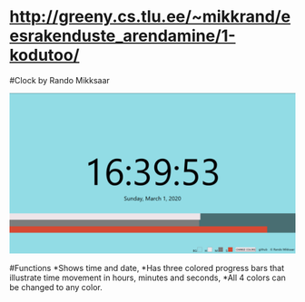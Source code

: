 # http://greeny.cs.tlu.ee/~mikkrand/eesrakenduste_arendamine/1-kodutoo/

#Clock by Rando Mikksaar

![Screenshot of application](/Screenshot.png)

#Functions
*Shows time and date,
*Has three colored progress bars that illustrate time movement in hours, minutes and seconds,
*All 4 colors can be changed to any color.

